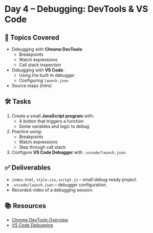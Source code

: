 
# Day 4 – Debugging: DevTools & VS Code

## 📌 Topics Covered
- Debugging with **Chrome DevTools**:
  - Breakpoints
  - Watch expressions
  - Call stack inspection
- Debugging with **VS Code**:
  - Using the built-in debugger
  - Configuring `launch.json`
- Source maps (intro)

## 🛠️ Tasks
1. Create a small **JavaScript program** with:
   - A button that triggers a function
   - Some variables and logic to debug
2. Practice using:
   - Breakpoints
   - Watch expressions
   - Step through call stack
3. Configure **VS Code Debugger** with `.vscode/launch.json`.

## ✅ Deliverables
- `index.html`, `style.css`, `script.js` – small debug-ready project.
- `.vscode/launch.json` – debugger configuration.
- Recorded video of a debugging session.

## 📚 Resources
- [Chrome DevTools Overview](https://developer.chrome.com/docs/devtools/)
- [VS Code Debugging](https://code.visualstudio.com/docs/editor/debugging)

